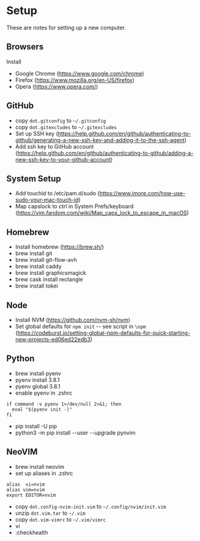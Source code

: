 # Setup
These are notes for setting up a new computer. 

## Browsers
Install
* Google Chrome (https://www.google.com/chrome)
* Firefox (https://www.mozilla.org/en-US/firefox)
* Opera (https://www.opera.com/)


## GitHub
* copy `dot.gitconfig` to `~/.gitconfig`
* copy `dot.gitexcludes` to `~/.gitexcludes`
* Set up SSH key (https://help.github.com/en/github/authenticating-to-github/generating-a-new-ssh-key-and-adding-it-to-the-ssh-agent)
* Add ssh key to GitHub account (https://help.github.com/en/github/authenticating-to-github/adding-a-new-ssh-key-to-your-github-account)


## System Setup
* Add touchid to /etc/pam.d/sudo (https://www.imore.com/how-use-sudo-your-mac-touch-id)
* Map capslock to ctrl in System Prefs/keyboard (https://vim.fandom.com/wiki/Map_caps_lock_to_escape_in_macOS)


## Homebrew
* Install homebrew (https://brew.sh/) 
* brew install git
* brew install git-flow-avh
* brew install caddy
* brew install graphicsmagick
* brew cask install rectangle
* brew install tokei

## Node
* Install NVM (https://github.com/nvm-sh/nvm)
* Set global defaults for `npm init` -- see script in `\npm` (https://codeburst.io/setting-global-npm-defaults-for-quick-starting-new-projects-ed06ed22edb3)

## Python
* brew install pyenv
* pyenv install 3.8.1
* pyenv global 3.8.1
* enable pyenv in .zshrc
```
if command -v pyenv 1>/dev/null 2>&1; then
  eval "$(pyenv init -)"
fi
```
* pip install -U pip
* python3 -m pip install --user --upgrade pynvim


## NeoVIM
* brew install neovim
* set up aliases in .zshrc
```
alias  vi=nvim
alias vim=nvim
export EDITOR=nvim
```
* copy `dot.config-nvim-init.vim` to `~/.config/nvim/init.vim`
* unzip `dot.vim.tar` to `~/.vim`
* copy `dot.vim-vimrc` to `~/.vim/vimrc`
* vi
* :checkhealth




